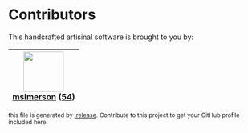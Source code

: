 # Contributors

This handcrafted artisinal software is brought to you by:

| <img height="80" src="https://avatars.githubusercontent.com/u/261635?v=4"><br><a href="https://github.com/msimerson">msimerson</a> (<a href="https://github.com/haraka/haraka-plugin-known-senders/commits?author=msimerson">54</a>) |
| :----------------------------------------------------------------------------------------------------------------------------------------------------------------------------------------------------------------------------------: |

<sub>this file is generated by [.release](https://github.com/msimerson/.release).
Contribute to this project to get your GitHub profile included here.</sub>
